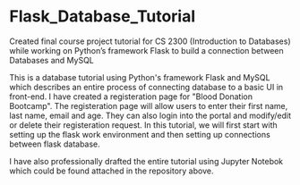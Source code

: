 # Flask_Database_Tutorial
Created final course project tutorial for CS 2300 (Introduction to Databases) while working on Python’s framework Flask to build a connection between Databases and MySQL

This is a database tutorial using Python's framework Flask and MySQL which describes an entire process of connecting database to a basic UI in front-end.
I have created a registeration page for "Blood Donation Bootcamp". The registeration page will allow users to enter their first name, last name, email and age. 
They can also login into the portal and modify/edit or delete their registeration request. In this tutorial, we will first start with setting up the flask work environment and then setting up connections between flask database.

I have also professionally drafted the entire tutorial using Jupyter Notebok which could be found attached in the repository above.
